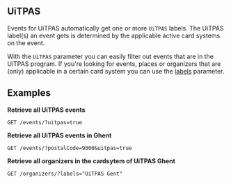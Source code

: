 ## UiTPAS

Events for UiTPAS automatically get one or more `UiTPAS` labels. The UiTPAS label(s) an event gets is determined by the applicable active card systems on the event.

With the `UiTPAS` parameter you can easily filter out events that are in the UiTPAS program. If you're looking for events, places or organizers that are (only) applicable in a certain card system you can use the [labels](/labels.md) parameter.

## Examples

**Retrieve all UiTPAS events**

```http
GET /events/?uitpas=true
```

**Retrieve all UiTPAS events in Ghent**

```http
GET /events/?postalCode=9000&uitpas=true
```

**Retrieve all organizers in the cardsytem of UiTPAS Ghent**

```http
GET /organizers/?labels="UiTPAS Gent"
```
